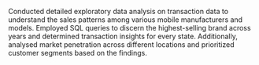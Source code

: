 Conducted detailed exploratory data analysis on transaction data to understand the sales patterns among various mobile manufacturers and models. Employed SQL queries to discern the highest-selling brand across years and determined transaction insights for every state. Additionally, analysed market penetration across different locations and prioritized customer segments based on the findings.
